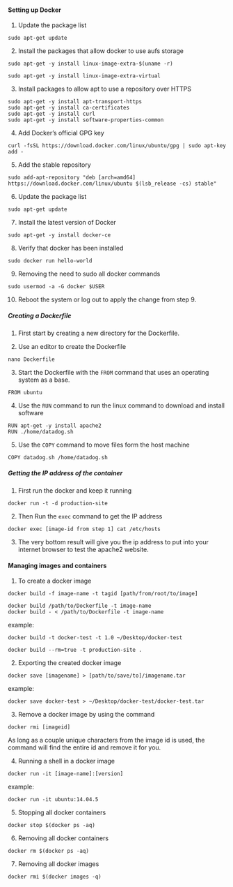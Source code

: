 #### Setting up Docker
1. Update the package list
  ```
  sudo apt-get update
  ```

2. Install the packages that allow docker to use aufs storage
  ```
  sudo apt-get -y install linux-image-extra-$(uname -r)

  sudo apt-get -y install linux-image-extra-virtual
  ```

3. Install packages to allow apt to use a repository over HTTPS
  ```
  sudo apt-get -y install apt-transport-https
  sudo apt-get -y install ca-certificates
  sudo apt-get -y install curl
  sudo apt-get -y install software-properties-common
  ```

4. Add Docker’s official GPG key
  ```
  curl -fsSL https://download.docker.com/linux/ubuntu/gpg | sudo apt-key add -
  ```

5. Add the stable repository
  ```
  sudo add-apt-repository "deb [arch=amd64] https://download.docker.com/linux/ubuntu $(lsb_release -cs) stable"
  ```

6. Update the package list
  ```
  sudo apt-get update
  ```

7. Install the latest version of Docker
  ```
  sudo apt-get -y install docker-ce
  ```

8. Verify that docker has been installed
  ```
  sudo docker run hello-world
  ```

9. Removing the need to sudo all docker commands
  ```
  sudo usermod -a -G docker $USER
  ```

10. Reboot the system or log out to apply the change from step 9.

##### Creating a Dockerfile
1. First start by creating a new directory for the Dockerfile.

2. Use an editor to create the Dockerfile
  ```
  nano Dockerfile
  ```

3. Start the Dockerfile with the ```FROM``` command that uses an operating system as a base.
  ```
  FROM ubuntu
  ```

4. Use the ```RUN``` command to run the linux command to download and install software
  ```
  RUN apt-get -y install apache2
  RUN ./home/datadog.sh
  ```

5. Use the ```COPY``` command to move files form the host machine
  ```
  COPY datadog.sh /home/datadog.sh
  ```

##### Getting the IP address of the container
1. First run the docker and keep it running
  ```
  docker run -t -d production-site
  ```
2. Then Run the ```exec``` command to get the IP address
  ```
  docker exec [image-id from step 1] cat /etc/hosts
  ```
3. The very bottom result will give you the ip address to put into your internet browser to test
  the apache2 website.

#### Managing images and containers
1. To create a docker image
  ```
  docker build -f image-name -t tagid [path/from/root/to/image]

  docker build /path/to/Dockerfile -t image-name
  docker build - < /path/to/Dockerfile -t image-name
  ```

  example:

  ```
  docker build -t docker-test -t 1.0 ~/Desktop/docker-test

  docker build --rm=true -t production-site .
  ```

2. Exporting the created docker image
  ```
  docker save [imagename] > [path/to/save/to]/imagename.tar
  ```

  example:

  ```
  docker save docker-test > ~/Desktop/docker-test/docker-test.tar
  ```

3. Remove a docker image by using the command
  ```
  docker rmi [imageid]
  ```

  As long as a couple unique characters from the image id is used, the
  command will find the entire id and remove it for you.

4. Running a shell in a docker image
  ```
  docker run -it [image-name]:[version]
  ```

  example:
  ```
  docker run -it ubuntu:14.04.5
  ```

5. Stopping all docker containers
  ```
  docker stop $(docker ps -aq)
  ```

6. Removing all docker containers
  ```
  docker rm $(docker ps -aq)
  ```

7. Removing all docker images
  ```
  docker rmi $(docker images -q)
  ```
